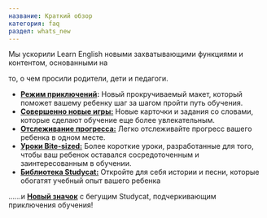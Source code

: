 ```yaml
---
название: Краткий обзор
категория: faq
раздел: whats_new
---
```

Мы ускорили Learn English новыми захватывающими функциями и контентом, основанными на

то, о чем просили родители, дети и педагоги.

* **[Режим приключений](https://help.Studycat.com/hc/en-us/articles/40395054430233):** Новый прокручиваемый макет, который поможет вашему ребенку шаг за шагом пройти путь обучения.
* [**Совершенно новые игры:**](https://help.Studycat.com/hc/en-us/articles/40396868059161) Новые карточки и задания со словами, которые сделают обучение еще более увлекательным.
* [**Отслеживание прогресса:**](https://help.Studycat.com/hc/en-us/articles/40392093954585) Легко отслеживайте прогресс вашего ребенка в одном месте.
* [**Уроки Bite\-sized:**](https://help.Studycat.com/hc/en-us/articles/40395054430233) Более короткие уроки, разработанные для того, чтобы ваш ребенок оставался сосредоточенным и заинтересованным в обучении.
* [**Библиотека Studycat:**](https://help.Studycat.com/hc/en-us/articles/40392018677401) Откройте для себя истории и песни, которые обогатят учебный опыт вашего ребенка

......и [**Новый значок**](https://help.Studycat.com/hc/en-us/articles/40378210072217) с бегущим Studycat, подчеркивающим приключения обучения!